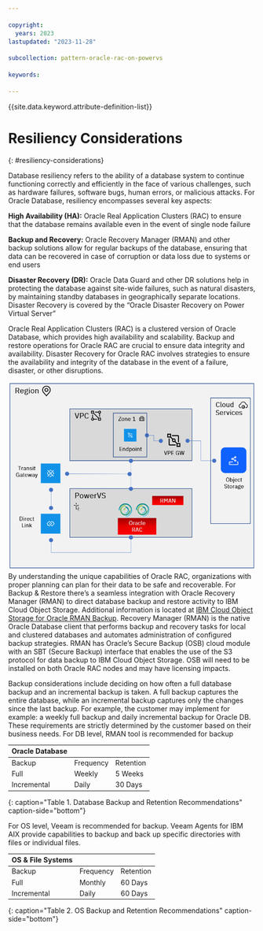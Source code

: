 ```yaml
---

copyright:
  years: 2023
lastupdated: "2023-11-28"

subcollection: pattern-oracle-rac-on-powervs

keywords:

---
```


{{site.data.keyword.attribute-definition-list}}

# Resiliency Considerations
{: #resiliency-considerations}

Database resiliency refers to the ability of a database system to continue functioning correctly and efficiently in the face of various challenges, such as hardware failures, software bugs, human errors, or malicious attacks. For Oracle Database, resiliency encompasses several key aspects:

**High Availability (HA):** Oracle Real Application Clusters (RAC) to ensure that the database remains available even in the event of single node failure

**Backup and Recovery:** Oracle Recovery Manager (RMAN) and other backup solutions allow for regular backups of the database, ensuring that data can be recovered in case of corruption or data loss due to systems or end users

**Disaster Recovery (DR):** Oracle Data Guard and other DR solutions help in protecting the database against site-wide failures, such as natural disasters, by maintaining standby databases in geographically separate locations. Disaster Recovery is covered by the “Oracle Disaster Recovery on Power Virtual Server”

Oracle Real Application Clusters (RAC) is a clustered version of Oracle Database, which provides high availability and scalability. Backup and restore operations for Oracle RAC are crucial to ensure data integrity and availability. Disaster Recovery for Oracle RAC involves strategies to ensure the availability and integrity of the database in the event of a failure, disaster, or other disruptions.

![A screenshot of a computer Description automatically generated](be56ac77cfda7c1ada11870ada8c93dc.png)By understanding the unique capabilities of Oracle RAC, organizations with proper planning can plan for their data to be safe and recoverable. For Backup & Restore there’s a seamless integration with Oracle Recovery Manager (RMAN) to direct database backup and restore activity to IBM Cloud Object Storage. Additional information is located at [IBM Cloud Object Storage
for Oracle RMAN Backup](https://www.ibm.com/downloads/cas/O0BZVBPN).
Recovery Manager (RMAN) is the native Oracle Database client that performs backup and recovery tasks for local and clustered databases and automates administration of configured backup strategies. RMAN has Oracle’s Secure Backup (OSB) cloud module with an SBT (Secure Backup) interface that enables the use of the S3 protocol for data backup to IBM Cloud Object Storage. OSB will need to be installed on both Oracle RAC nodes and may have licensing impacts.

Backup considerations include deciding on how often a full database backup and an incremental backup is taken. A full backup captures the entire database, while an incremental backup captures only the changes since the last backup. For example, the customer may implement for example: a weekly full backup and daily incremental backup for Oracle DB. These requirements are strictly determined by the customer based on their business needs. For DB level, RMAN tool is recommended for backup

| **Oracle Database** |           |           |
|---------------------|-----------|-----------|
| Backup              | Frequency | Retention |
| Full                | Weekly    | 5 Weeks   |
| Incremental         | Daily     | 30 Days   |
{: caption="Table 1. Database Backup and Retention Recommendations" caption-side="bottom"}

For OS level, Veeam is recommended for backup. Veeam Agents for IBM AIX provide capabilities to backup and back up specific directories with files or individual files.

| **OS & File Systems** |           |           |
|-----------------------|-----------|-----------|
| Backup                | Frequency | Retention |
| Full                  | Monthly   | 60 Days   |
| Incremental           | Daily     | 60 Days   |
{: caption="Table 2. OS Backup and Retention Recommendations" caption-side="bottom"}

